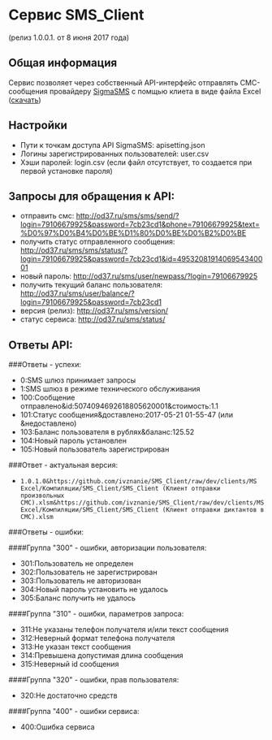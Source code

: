 # Сервис SMS_Client
(релиз 1.0.0.1. от 8 июня 2017 года)

## Общая информация
Сервис позволяет через собственный API-интерфейс отправлять СМС-сообщения провайдеру [SigmaSMS](https://sigmasms.ru/)
с помщью клиета в виде файла Excel
([скачать](https://github.com/ivznanie/SMS_Client/raw/dev/clients/MS%20Excel/%D0%9A%D0%BE%D0%BC%D0%BF%D0%B8%D0%BB%D1%8F%D1%86%D0%B8%D0%B8/SMS_Client/SMS_Client%20(%D0%9A%D0%BB%D0%B8%D0%B5%D0%BD%D1%82%20%D0%BE%D1%82%D0%BF%D1%80%D0%B0%D0%B2%D0%BA%D0%B8%20%D0%BF%D1%80%D0%BE%D0%B8%D0%B7%D0%B2%D0%BE%D0%BB%D1%8C%D0%BD%D1%8B%D1%85%20%D0%A1%D0%9C%D0%A1).xlsm)) 

## Настройки 
+ Пути к точкам доступа API SigmaSMS: apisetting.json
+ Логины зарегистрированных пользователей: user.csv
+ Хэши паролей: login.csv (если файл отсутствует, то создается при первой установке пароля)

## Запросы для обращения к API:
+ отправить смс: http://od37.ru/sms/sms/send/?login=79106679925&password=7cb23cd1&phone=79106679925&text=%D0%97%D0%B4%D0%BE%D1%80%D0%BE%D0%B2%D0%BE
+ получить статус отправленного сообщения: http://od37.ru/sms/sms/status/?login=79106679925&password=7cb23cd1&id=4953208191406954340001
+ новый пароль: http://od37.ru/sms/user/newpass/?login=79106679925
+ получить текущий баланс пользователя: http://od37.ru/sms/user/balance/?login=79106679925&password=7cb23cd1
+ версия (релиз): http://od37.ru/sms/version/
+ статус сервиса: http://od37.ru/sms/status/


## Ответы API:
###Ответы - успехи:
+ 0:SMS шлюз принимает запросы 
+ 1:SMS шлюз в режиме технического обслуживания
+ 100:Сообщение отправлено&id:5074094692618805620001&стоимость:1.1
+ 101:Cтатус сообщения&доставлено:2017-05-21 01-55-47 (или &недоставлено)
+ 103:Баланс пользователя в рублях&баланс:125.52
+ 104:Новый пароль установлен
+ 105:Новый пользователь зарегистрирован

###Ответ - актуальная версия:
+ `1.0.1.0&https://github.com/ivznanie/SMS_Client/raw/dev/clients/MS Excel/Компиляции/SMS_Client/SMS_Client (Клиент отправки произвольных СМС).xlsm&https://github.com/ivznanie/SMS_Client/raw/dev/clients/MS Excel/Компиляции/SMS_Client/SMS_Client (Клиент отправки диктантов в СМС).xlsm`

###Ответы - ошибки:

####Группа "300" - ошибки, авторизации пользователя:
+ 301:Пользователь не определен
+ 302:Пользователь не зарегистрирован
+ 303:Пользователь не авторизован
+ 304:Новый пароль установить не удалось
+ 305:Баланс получить не удалось

####Группа "310" - ошибки, параметров запроса:
+ 311:Не указаны телефон получателя и/или текст сообщения
+ 312:Неверный формат телефона получателя
+ 313:Не указан текст сообщения
+ 314:Превышена допустимая длина сообщения
+ 315:Неверный id сообщения

####Группа "320" - ошибки, прав пользователя:
+ 320:Не достаточно средств

####Группа "400" - ошибки сервиса:
+ 400:Ошибка сервиса
